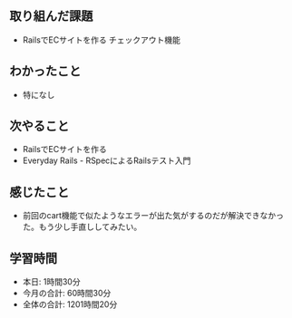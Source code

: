 ## 取り組んだ課題
- RailsでECサイトを作る チェックアウト機能
## わかったこと
- 特になし
## 次やること
- RailsでECサイトを作る
- Everyday Rails - RSpecによるRailsテスト入門
## 感じたこと
- 前回のcart機能で似たようなエラーが出た気がするのだが解決できなかった。もう少し手直ししてみたい。
## 学習時間
- 本日: 1時間30分
- 今月の合計: 60時間30分
- 全体の合計: 1201時間20分
